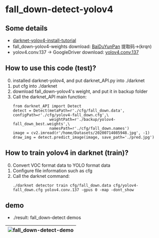# fall_down-detect-yolov4


## Some details
* [darknet-yolov4-install-tutorial](https://github.com/AlexeyAB/darknet#how-to-compile-on-linux-using-make)
* fall_down-yolov4-weights download: [BaiDuYunPan](https://pan.baidu.com/s/1vAeO8Q9C3vsqpMJhjpvHfw) 提取码->(krqn)
* yolov4.conv.137 -> GoogleDriver download: [yolov4.conv.137 ](https://drive.google.com/open?id=1cewMfusmPjYWbrnuJRuKhPMwRe_b9PaT)


## How to use this code (test)?
0. installed darknet-yolov4, and put darknet_API.py into ./darknet
1. put cfg into ./darknet
2. download fall_down-yolov4's weight, and put it in backup folder
3. Call the darknet_API main function:
    ```
    from darknet_API import Detect
    detect = Detect(metaPath=r'./cfg/fall_down.data', configPath=r'./cfg/yolov4-fall_down.cfg',\
                    weightPath=r'./backup/yolov4-fall_down_best.weights',\
                    namesPath=r'./cfg/fall_down.names')
    image = cv2.imread(r'/home/Datasets/20200714085948.jpg', -1)
    draw_img = detect.predict_image(image, save_path='./pred.jpg')
    ```

    
## How to train yolov4 in darknet (train)?
0. Convert VOC format data to YOLO format data
1. Configure file information such as cfg
2. Call the darknet command:
    ```
    ./darknet detector train cfg/fall_down.data cfg/yolov4-fall_down.cfg yolov4.conv.137 -gpus 0 -map -dont_show
    ```

## demo
* ./result: fall_down-detect demos

|![fall_down-detect-demo](https://github.com/dmuqlzhang/fall_down-detect-yolov4/blob/master/result/result_demo.jpg?raw=true)|
|----|


